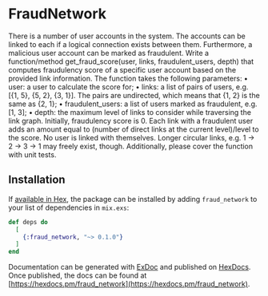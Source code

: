# FraudNetwork

There is a number of user accounts in the system. The accounts can be linked to each if a logical
connection exists between them. Furthermore, a malicious user account can be marked as
fraudulent.
Write a function/method get_fraud_score(user, links, fraudulent_users, depth) that computes
fraudulency score of a specific user account based on the provided link information.
The function takes the following parameters:
• user: a user to calculate the score for;
• links: a list of pairs of users, e.g. [{1, 5}, {5, 2}, {3, 1}]. The pairs are undirected, which
means that {1, 2} is the same as {2, 1};
• fraudulent_users: a list of users marked as fraudulent, e.g. [1, 3];
• depth: the maximum level of links to consider while traversing the link graph.
Initially, fraudulency score is 0. Each link with a fraudulent user adds an amount equal to (number
of direct links at the current level)/level to the score. No user is linked with themselves. Longer
circular links, e.g. 1 → 2 → 3 → 1 may freely exist, though.
Additionally, please cover the function with unit tests.

## Installation

If [available in Hex](https://hex.pm/docs/publish), the package can be installed
by adding `fraud_network` to your list of dependencies in `mix.exs`:

```elixir
def deps do
  [
    {:fraud_network, "~> 0.1.0"}
  ]
end
```

Documentation can be generated with [ExDoc](https://github.com/elixir-lang/ex_doc)
and published on [HexDocs](https://hexdocs.pm). Once published, the docs can
be found at [https://hexdocs.pm/fraud_network](https://hexdocs.pm/fraud_network).

